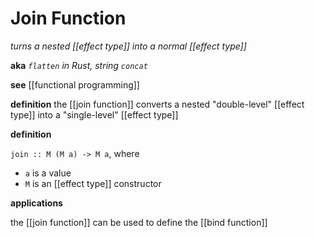 # Join Function

_turns a nested [[effect type]] into a normal [[effect type]]_

**aka** _`flatten` in Rust, string `concat`_

**see** [[functional programming]]

**definition** the [[join function]] converts a nested "double-level" [[effect type]] into a "single-level" [[effect type]]

**definition**

`join :: M (M a) -> M a`, where

- `a` is a value
- `M` is an [[effect type]] constructor

**applications**

the [[join function]] can be used to define the [[bind function]]
